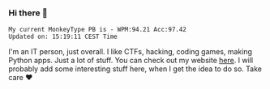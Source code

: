 ### Hi there 👋
<!-- PB START -->
```
My current MonkeyType PB is - WPM:94.21 Acc:97.42
Updated on: 15:19:11 CEST Time
```
<!-- PB END -->
I'm an IT person, just overall. I like CTFs, hacking, coding games, making Python apps. Just a lot of stuff.
You can check out my website [here](https://skill3472.github.io/).
I will probably add some interesting stuff here, when I get the idea to do so. Take care ❤️
